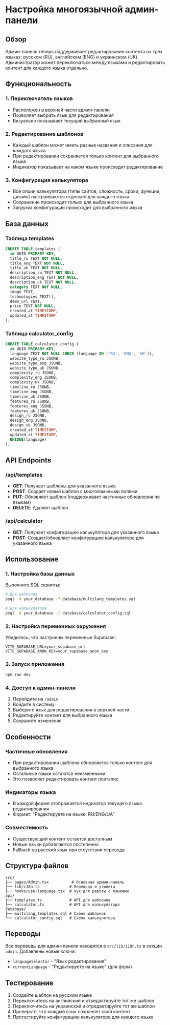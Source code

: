 # Настройка многоязычной админ-панели

## Обзор

Админ-панель теперь поддерживает редактирование контента на трех языках: русском (RU), английском (ENG) и украинском (UK). Администратор может переключаться между языками и редактировать контент для каждого языка отдельно.

## Функциональность

### 1. Переключатель языков
- Расположен в верхней части админ-панели
- Позволяет выбрать язык для редактирования
- Визуально показывает текущий выбранный язык

### 2. Редактирование шаблонов
- Каждый шаблон может иметь разные названия и описания для каждого языка
- При редактировании сохраняется только контент для выбранного языка
- Индикатор показывает на каком языке происходит редактирование

### 3. Конфигурация калькулятора
- Все опции калькулятора (типы сайтов, сложность, сроки, функции, дизайн) настраиваются отдельно для каждого языка
- Сохранение происходит только для выбранного языка
- Загрузка конфигурации происходит для выбранного языка

## База данных

### Таблица templates
```sql
CREATE TABLE templates (
  id UUID PRIMARY KEY,
  title_ru TEXT NOT NULL,
  title_eng TEXT NOT NULL,
  title_uk TEXT NOT NULL,
  description_ru TEXT NOT NULL,
  description_eng TEXT NOT NULL,
  description_uk TEXT NOT NULL,
  category TEXT NOT NULL,
  image TEXT,
  technologies TEXT[],
  demo_url TEXT,
  price TEXT NOT NULL,
  created_at TIMESTAMP,
  updated_at TIMESTAMP
);
```

### Таблица calculator_config
```sql
CREATE TABLE calculator_config (
  id UUID PRIMARY KEY,
  language TEXT NOT NULL CHECK (language IN ('RU', 'ENG', 'UK')),
  website_type_ru JSONB,
  website_type_eng JSONB,
  website_type_uk JSONB,
  complexity_ru JSONB,
  complexity_eng JSONB,
  complexity_uk JSONB,
  timeline_ru JSONB,
  timeline_eng JSONB,
  timeline_uk JSONB,
  features_ru JSONB,
  features_eng JSONB,
  features_uk JSONB,
  design_ru JSONB,
  design_eng JSONB,
  design_uk JSONB,
  created_at TIMESTAMP,
  updated_at TIMESTAMP,
  UNIQUE(language)
);
```

## API Endpoints

### /api/templates
- **GET**: Получает шаблоны для указанного языка
- **POST**: Создает новый шаблон с многоязычными полями
- **PUT**: Обновляет шаблон (поддерживает частичные обновления по языкам)
- **DELETE**: Удаляет шаблон

### /api/calculator
- **GET**: Получает конфигурацию калькулятора для указанного языка
- **POST**: Создает/обновляет конфигурацию калькулятора для указанного языка

## Использование

### 1. Настройка базы данных
Выполните SQL скрипты:
```bash
# Для шаблонов
psql -d your_database -f database/multilang_templates.sql

# Для калькулятора
psql -d your_database -f database/calculator_config.sql
```

### 2. Настройка переменных окружения
Убедитесь, что настроены переменные Supabase:
```env
VITE_SUPABASE_URL=your_supabase_url
VITE_SUPABASE_ANON_KEY=your_supabase_anon_key
```

### 3. Запуск приложения
```bash
npm run dev
```

### 4. Доступ к админ-панели
1. Перейдите на `/admin`
2. Войдите в систему
3. Выберите язык для редактирования в верхней части
4. Редактируйте контент для выбранного языка
5. Сохраните изменения

## Особенности

### Частичные обновления
- При редактировании шаблона обновляется только контент для выбранного языка
- Остальные языки остаются неизменными
- Это позволяет редактировать контент поэтапно

### Индикаторы языка
- В каждой форме отображается индикатор текущего языка редактирования
- Формат: "Редактируете на языке: RU/ENG/UA"

### Совместимость
- Существующий контент остается доступным
- Новые языки добавляются постепенно
- Fallback на русский язык при отсутствии перевода

## Структура файлов

```
src/
├── pages/Admin.tsx          # Основная админ-панель
├── lib/i18n.ts             # Переводы и утилиты
├── hooks/use-language.tsx  # Хук для работы с языками
api/
├── templates.ts            # API для шаблонов
├── calculator.ts           # API для калькулятора
database/
├── multilang_templates.sql # Схема шаблонов
└── calculator_config.sql   # Схема калькулятора
```

## Переводы

Все переводы для админ-панели находятся в `src/lib/i18n.ts` в секции `admin`. Добавлены новые ключи:
- `languageSelector` - "Язык редактирования"
- `currentLanguage` - "Редактируете на языке" (для форм)

## Тестирование

1. Создайте шаблон на русском языке
2. Переключитесь на английский и отредактируйте тот же шаблон
3. Переключитесь на украинский и отредактируйте тот же шаблон
4. Проверьте, что каждый язык сохраняет свой контент
5. Протестируйте конфигурацию калькулятора для каждого языка
